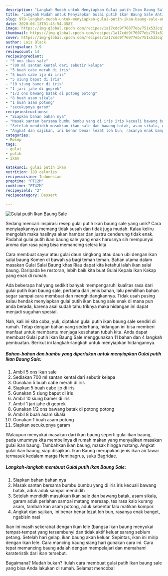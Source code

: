 ```yaml
---
description: "Langkah Mudah untuk Menyiapkan Gulai putih Ikan Baung Sale Anti Gagal"
title: "Langkah Mudah untuk Menyiapkan Gulai putih Ikan Baung Sale Anti Gagal"
slug: 979-langkah-mudah-untuk-menyiapkan-gulai-putih-ikan-baung-sale-anti-gagal
date: 2020-06-13T01:45:54.358Z
image: https://img-global.cpcdn.com/recipes/1a17cdd9f76077eb/751x532cq70/gulai-putih-ikan-baung-sale-foto-resep-utama.jpg
thumbnail: https://img-global.cpcdn.com/recipes/1a17cdd9f76077eb/751x532cq70/gulai-putih-ikan-baung-sale-foto-resep-utama.jpg
cover: https://img-global.cpcdn.com/recipes/1a17cdd9f76077eb/751x532cq70/gulai-putih-ikan-baung-sale-foto-resep-utama.jpg
author: Lois Black
ratingvalue: 3.9
reviewcount: 14
recipeingredient:
- "5 ons ikan sale"
- "700 ml santan kental dari sebutir kelapa"
- "5 buah cabe merah di iris"
- "5 buah cabe ijo di iris"
- "5 siung baput di iris"
- "10 siung bamer di iris"
- "1 jari jahe di geprek"
- "1/2 ons bawang batak di potong potong"
- "8 buah asam sikala"
- "1 buah asam potong"
- "secukupnya garam"
recipeinstructions:
- "Siapkan bahan bahan nya"
- "Masak santan bersama bumbu bumbu yang di iris iris kecuali bawang batak, aduk aduk sampai mendidih"
- "Setelah mendidih masukkan ikan sale dan bawang batak, asam sikala, garam aduk perlahan sampai matang meresap, tes rasa kalo kurang asam, tambah kan asam potong, aduk sebentar lalu matikan kompor."
- "Angkat dan sajikan, ini benar benar lezat loh bun, rasanya enak banget, ngabisin nasi"
categories:
- Resep
tags:
- gulai
- putih
- ikan

katakunci: gulai putih ikan 
nutrition: 189 calories
recipecuisine: Indonesian
preptime: "PT12M"
cooktime: "PT42M"
recipeyield: "2"
recipecategory: Dessert

---
```



![Gulai putih Ikan Baung Sale](https://img-global.cpcdn.com/recipes/1a17cdd9f76077eb/751x532cq70/gulai-putih-ikan-baung-sale-foto-resep-utama.jpg)

Sedang mencari inspirasi resep gulai putih ikan baung sale yang unik? Cara menyiapkannya memang tidak susah dan tidak juga mudah. Kalau keliru mengolah maka hasilnya akan hambar dan justru cenderung tidak enak. Padahal gulai putih ikan baung sale yang enak harusnya sih mempunyai aroma dan rasa yang bisa memancing selera kita.

Cara membuat sayur atau gulai daun singkong atau daun ubi dengan ikan salai baung Komen di bawah ya bagi teman teman. Bahan utama dalam masakan Gulai Salai Baung khas Riau dapat kita ketahui ialah ikan salai baung. Daripada ke restoran, lebih baik kita buat Gulai Kepala Ikan Kakap yang enak di rumah.

Ada beberapa hal yang sedikit banyak mempengaruhi kualitas rasa dari gulai putih ikan baung sale, pertama dari jenis bahan, lalu pemilihan bahan segar sampai cara membuat dan menghidangkannya. Tidak usah pusing kalau hendak menyiapkan gulai putih ikan baung sale enak di mana pun anda berada, karena asal sudah tahu triknya maka hidangan ini dapat menjadi suguhan spesial.


Nah, kali ini kita coba, yuk, ciptakan gulai putih ikan baung sale sendiri di rumah. Tetap dengan bahan yang sederhana, hidangan ini bisa memberi manfaat untuk membantu menjaga kesehatan tubuh kita. Anda dapat membuat Gulai putih Ikan Baung Sale menggunakan 11 bahan dan 4 langkah pembuatan. Berikut ini langkah-langkah untuk menyiapkan hidangannya.

<!--inarticleads1-->

##### Bahan-bahan dan bumbu yang diperlukan untuk menyiapkan Gulai putih Ikan Baung Sale:

1. Ambil 5 ons ikan sale
1. Sediakan 700 ml santan kental dari sebutir kelapa
1. Gunakan 5 buah cabe merah di iris
1. Siapkan 5 buah cabe ijo di iris
1. Gunakan 5 siung baput di iris
1. Ambil 10 siung bamer di iris
1. Ambil 1 jari jahe di geprek
1. Gunakan 1/2 ons bawang batak di potong potong
1. Ambil 8 buah asam sikala
1. Gunakan 1 buah asam potong
1. Siapkan secukupnya garam


Walaupun menyukai masakan dari ikan baung seperti gulai ikan baung, pada umumnya kita membelinya di rumah makan yang menyajikan masakan gulai ikan baung. Tambahkan ikan baung, masak hingga matang. Angkat gulai ikan baung, siap disajikan. Ikan Baung merupakan jenis ikan air tawar termasuk kedalam marga Hemibagrus, suku Bagridae. 

<!--inarticleads2-->

##### Langkah-langkah membuat Gulai putih Ikan Baung Sale:

1. Siapkan bahan bahan nya
1. Masak santan bersama bumbu bumbu yang di iris iris kecuali bawang batak, aduk aduk sampai mendidih
1. Setelah mendidih masukkan ikan sale dan bawang batak, asam sikala, garam aduk perlahan sampai matang meresap, tes rasa kalo kurang asam, tambah kan asam potong, aduk sebentar lalu matikan kompor.
1. Angkat dan sajikan, ini benar benar lezat loh bun, rasanya enak banget, ngabisin nasi


Ikan ini masih sekerabat dengan ikan lele (bangsa Ikan baung menyukai tempat-tempat yang tersembunyi dan tidak aktif keluar sarang seblum petang. Setelah hari gelap, ikan baung akan keluar. Sepintas, ikan ini mirip dengan ikan lele. Cara mancing baung siang hari gunakan cara ini. Cara tepat memancing baung adalah dengan mempelajari dan memahami karateristik dari ikan tersebut. 

Bagaimana? Mudah bukan? Itulah cara membuat gulai putih ikan baung sale yang bisa Anda lakukan di rumah. Selamat mencoba!
